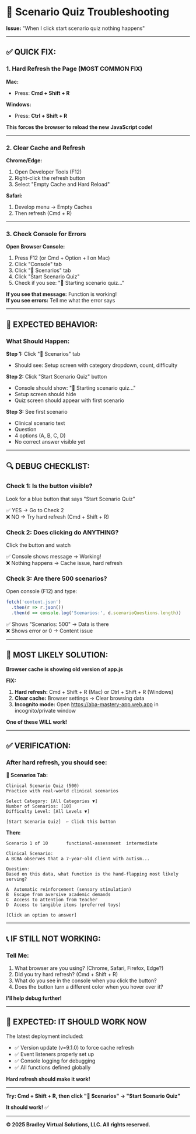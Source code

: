 # 🔧 Scenario Quiz Troubleshooting

**Issue:** "When I click start scenario quiz nothing happens"

---

## ✅ **QUICK FIX:**

### **1. Hard Refresh the Page** (MOST COMMON FIX)

**Mac:**
- Press: **Cmd + Shift + R**

**Windows:**
- Press: **Ctrl + Shift + R**

**This forces the browser to reload the new JavaScript code!**

---

### **2. Clear Cache and Refresh**

**Chrome/Edge:**
1. Open Developer Tools (F12)
2. Right-click the refresh button
3. Select "Empty Cache and Hard Reload"

**Safari:**
1. Develop menu → Empty Caches
2. Then refresh (Cmd + R)

---

### **3. Check Console for Errors**

**Open Browser Console:**
1. Press F12 (or Cmd + Option + I on Mac)
2. Click "Console" tab
3. Click "🎯 Scenarios" tab
4. Click "Start Scenario Quiz"
5. Check if you see: "🎯 Starting scenario quiz..."

**If you see that message:** Function is working!  
**If you see errors:** Tell me what the error says

---

## 🎯 **EXPECTED BEHAVIOR:**

### **What Should Happen:**

**Step 1:** Click "🎯 Scenarios" tab
- Should see: Setup screen with category dropdown, count, difficulty

**Step 2:** Click "Start Scenario Quiz" button
- Console should show: "🎯 Starting scenario quiz..."
- Setup screen should hide
- Quiz screen should appear with first scenario

**Step 3:** See first scenario
- Clinical scenario text
- Question
- 4 options (A, B, C, D)
- No correct answer visible yet

---

## 🔍 **DEBUG CHECKLIST:**

### **Check 1: Is the button visible?**
Look for a blue button that says "Start Scenario Quiz"

✅ YES → Go to Check 2  
❌ NO → Try hard refresh (Cmd + Shift + R)

### **Check 2: Does clicking do ANYTHING?**
Click the button and watch

✅ Console shows message → Working!  
❌ Nothing happens → Cache issue, hard refresh

### **Check 3: Are there 500 scenarios?**
Open console (F12) and type:
```javascript
fetch('content.json')
  .then(r => r.json())
  .then(d => console.log('Scenarios:', d.scenarioQuestions.length))
```

✅ Shows "Scenarios: 500" → Data is there  
❌ Shows error or 0 → Content issue

---

## 🚀 **MOST LIKELY SOLUTION:**

**Browser cache is showing old version of app.js**

**FIX:**
1. **Hard refresh:** Cmd + Shift + R (Mac) or Ctrl + Shift + R (Windows)
2. **Clear cache:** Browser settings → Clear browsing data
3. **Incognito mode:** Open https://aba-mastery-app.web.app in incognito/private window

**One of these WILL work!**

---

## ✅ **VERIFICATION:**

### **After hard refresh, you should see:**

**🎯 Scenarios Tab:**
```
Clinical Scenario Quiz (500)
Practice with real-world clinical scenarios

Select Category: [All Categories ▼]
Number of Scenarios: [10]
Difficulty Level: [All Levels ▼]

[Start Scenario Quiz]  ← Click this button
```

**Then:**
```
Scenario 1 of 10       functional-assessment  intermediate

Clinical Scenario:
A BCBA observes that a 7-year-old client with autism...

Question:
Based on this data, what function is the hand-flapping most likely serving?

A  Automatic reinforcement (sensory stimulation)
B  Escape from aversive academic demands
C  Access to attention from teacher
D  Access to tangible items (preferred toys)

[Click an option to answer]
```

---

## 📞 **IF STILL NOT WORKING:**

### **Tell Me:**
1. What browser are you using? (Chrome, Safari, Firefox, Edge?)
2. Did you try hard refresh? (Cmd + Shift + R)
3. What do you see in the console when you click the button?
4. Does the button turn a different color when you hover over it?

**I'll help debug further!**

---

## 🎯 **EXPECTED: IT SHOULD WORK NOW**

The latest deployment included:
- ✅ Version update (v=9.1.0) to force cache refresh
- ✅ Event listeners properly set up
- ✅ Console logging for debugging
- ✅ All functions defined globally

**Hard refresh should make it work!**

---

**Try: Cmd + Shift + R, then click "🎯 Scenarios" → "Start Scenario Quiz"**

**It should work!** ✅

---

**© 2025 Bradley Virtual Solutions, LLC. All rights reserved.**

